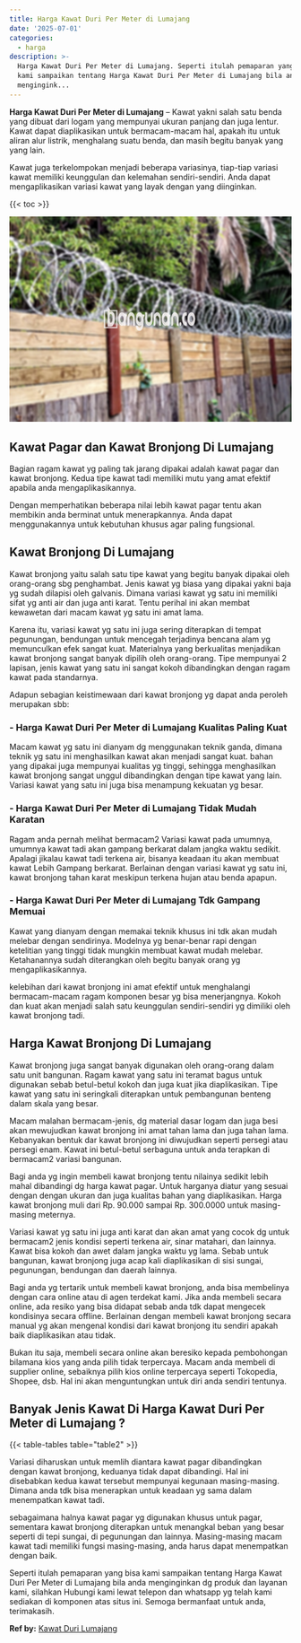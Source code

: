 ```yaml
---
title: Harga Kawat Duri Per Meter di Lumajang
date: '2025-07-01'
categories:
  - harga
description: >-
  Harga Kawat Duri Per Meter di Lumajang. Seperti itulah pemaparan yang bisa
  kami sampaikan tentang Harga Kawat Duri Per Meter di Lumajang bila anda
  mengingink...
---
```


**Harga Kawat Duri Per Meter di Lumajang** – Kawat yakni salah satu benda yang dibuat dari logam yang mempunyai ukuran panjang dan juga lentur. Kawat dapat diaplikasikan untuk bermacam-macam hal, apakah itu untuk aliran alur listrik, menghalang suatu benda, dan masih begitu banyak yang yang lain.

Kawat juga terkelompokan menjadi beberapa variasinya, tiap-tiap variasi kawat memiliki keunggulan dan kelemahan sendiri-sendiri. Anda dapat mengaplikasikan variasi kawat yang layak dengan yang diinginkan.

{{< toc >}}

![Harga Kawat Duri Per Meter di Lumajang](/images/jual-kawat-murah12.png)

## Kawat Pagar dan Kawat Bronjong Di Lumajang

Bagian ragam kawat yg paling tak jarang dipakai adalah kawat pagar dan kawat bronjong. Kedua tipe kawat tadi memiliki mutu yang amat efektif apabila anda mengaplikasikannya.

Dengan memperhatikan beberapa nilai lebih kawat pagar tentu akan membikin anda berminat untuk menerapkannya. Anda dapat menggunakannya untuk kebutuhan khusus agar paling fungsional.

## Kawat Bronjong Di Lumajang

Kawat bronjong yaitu salah satu tipe kawat yang begitu banyak dipakai oleh orang-orang sbg penghambat. Jenis kawat yg biasa yang dipakai yakni baja yg sudah dilapisi oleh galvanis. Dimana variasi kawat yg satu ini memiliki sifat yg anti air dan juga anti karat. Tentu perihal ini akan membat kewawetan dari macam kawat yg satu ini amat lama.

Karena itu, variasi kawat yg satu ini juga sering diterapkan di tempat pegunungan, bendungan untuk mencegah terjadinya bencana alam yg memunculkan efek sangat kuat. Materialnya yang berkualitas menjadikan kawat bronjong sangat banyak dipilih oleh orang-orang. Tipe mempunyai 2 lapisan, jenis kawat yang satu ini sangat kokoh dibandingkan dengan ragam kawat pada standarnya.

Adapun sebagian keistimewaan dari kawat bronjong yg dapat anda peroleh merupakan sbb:

### \- Harga Kawat Duri Per Meter di Lumajang Kualitas Paling Kuat

Macam kawat yg satu ini dianyam dg menggunakan teknik ganda, dimana teknik yg satu ini menghasilkan kawat akan menjadi sangat kuat. bahan yang dipakai juga mempunyai kualitas yg tinggi, sehingga menghasilkan kawat bronjong sangat unggul dibandingkan dengan tipe kawat yang lain. Variasi kawat yang satu ini juga bisa menampung kekuatan yg besar.

### \- Harga Kawat Duri Per Meter di Lumajang Tidak Mudah Karatan

Ragam anda pernah melihat bermacam2 Variasi kawat pada umumnya, umumnya kawat tadi akan gampang berkarat dalam jangka waktu sedikit. Apalagi jikalau kawat tadi terkena air, bisanya keadaan itu akan membuat kawat Lebih Gampang berkarat. Berlainan dengan variasi kawat yg satu ini, kawat bronjong tahan karat meskipun terkena hujan atau benda apapun.

### \- Harga Kawat Duri Per Meter di Lumajang Tdk Gampang Memuai

Kawat yang dianyam dengan memakai teknik khusus ini tdk akan mudah melebar dengan sendirinya. Modelnya yg benar-benar rapi dengan ketelitian yang tinggi tidak mungkin membuat kawat mudah melebar. Ketahanannya sudah diterangkan oleh begitu banyak orang yg mengaplikasikannya.

kelebihan dari kawat bronjong ini amat efektif untuk menghalangi bermacam-macam ragam komponen besar yg bisa menerjangnya. Kokoh dan kuat akan menjadi salah satu keunggulan sendiri-sendiri yg dimiliki oleh kawat bronjong tadi.

## Harga Kawat Bronjong Di Lumajang

Kawat bronjong juga sangat banyak digunakan oleh orang-orang dalam satu unit bangunan. Ragam kawat yang satu ini teramat bagus untuk digunakan sebab betul-betul kokoh dan juga kuat jika diaplikasikan. Tipe kawat yang satu ini seringkali diterapkan untuk pembangunan benteng dalam skala yang besar.

Macam malahan bermacam-jenis, dg material dasar logam dan juga besi akan mewujudkan kawat bronjong ini amat tahan lama dan juga tahan lama. Kebanyakan bentuk dar kawat bronjong ini diwujudkan seperti persegi atau persegi enam. Kawat ini betul-betul serbaguna untuk anda terapkan di bermacam2 variasi bangunan.

Bagi anda yg ingin membeli kawat bronjong tentu nilainya sedikit lebih mahal dibandingi dg harga kawat pagar. Untuk harganya diatur yang sesuai dengan dengan ukuran dan juga kualitas bahan yang diaplikasikan. Harga kawat bronjong muli dari Rp. 90.000 sampai Rp. 300.0000 untuk masing-masing meternya.

Variasi kawat yg satu ini juga anti karat dan akan amat yang cocok dg untuk bermacam2 jenis kondisi seperti terkena air, sinar matahari, dan lainnya. Kawat bisa kokoh dan awet dalam jangka waktu yg lama. Sebab untuk bangunan, kawat bronjong juga acap kali diaplikasikan di sisi sungai, pegunungan, bendungan dan daerah lainnya.

Bagi anda yg tertarik untuk membeli kawat bronjong, anda bisa membelinya dengan cara online atau di agen terdekat kami. Jika anda membeli secara online, ada resiko yang bisa didapat sebab anda tdk dapat mengecek kondisinya secara offline. Berlainan dengan membeli kawat bronjong secara manual yg akan mengenal kondisi dari kawat bronjong itu sendiri apakah baik diaplikasikan atau tidak.

Bukan itu saja, membeli secara online akan beresiko kepada pembohongan bilamana kios yang anda pilih tidak terpercaya. Macam anda membeli di supplier online, sebaiknya pilih kios online terpercaya seperti Tokopedia, Shopee, dsb. Hal ini akan menguntungkan untuk diri anda sendiri tentunya.

## Banyak Jenis Kawat Di Harga Kawat Duri Per Meter di Lumajang ?

{{< table-tables table="table2" >}}

Variasi diharuskan untuk memlih diantara kawat pagar dibandingkan dengan kawat bronjong, keduanya tidak dapat dibandingi. Hal ini disebabkan kedua kawat tersebut mempunyai kegunaan masing-masing. Dimana anda tdk bisa menerapkan untuk keadaan yg sama dalam menempatkan kawat tadi.

sebagaimana halnya kawat pagar yg digunakan khusus untuk pagar, sementara kawat bronjong diterapkan untuk menangkal beban yang besar seperti di tepi sungai, di pegunungan dan lainnya. Masing-masing macam kawat tadi memiliki fungsi masing-masing, anda harus dapat menempatkan dengan baik.

Seperti itulah pemaparan yang bisa kami sampaikan tentang Harga Kawat Duri Per Meter di Lumajang bila anda menginginkan dg produk dan layanan kami, silahkan Hubungi kami lewat telepon dan whatsapp yg telah kami sediakan di komponen atas situs ini. Semoga bermanfaat untuk anda, terimakasih.

**Ref by:** [Kawat Duri Lumajang](https://id.wikipedia.org/wiki/Kawat)
